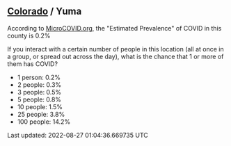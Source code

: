 
## [Colorado](/united-states/colorado) / Yuma

According to [MicroCOVID.org](http://microcovid.org),
the "Estimated Prevalence" of COVID in this county is 0.2%

If you interact with a certain number of people in this location
(all at once in a group, or spread out across the day), what is the chance that
1 or more of them has COVID?

- 1 person: 0.2%
- 2 people: 0.3%
- 3 people: 0.5%
- 5 people: 0.8%
- 10 people: 1.5%
- 25 people: 3.8%
- 100 people: 14.2%

Last updated: 2022-08-27 01:04:36.669735 UTC
